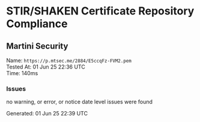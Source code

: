 # STIR/SHAKEN Certificate Repository Compliance

## Martini Security

Name: `https://p.mtsec.me/2884/E5ccqFz-FVM2.pem`\
Tested At: 01 Jun 25 22:36 UTC\
Time: 140ms

### Issues

no warning, or error, or notice date level issues were found

Generated: 01 Jun 25 22:39 UTC